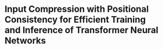 # Input Compression with Positional Consistency for Efficient Training and Inference of Transformer Neural Networks
